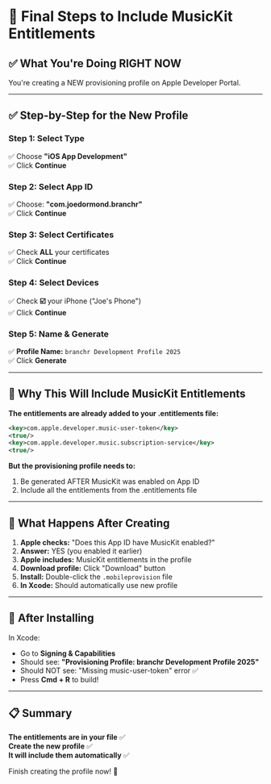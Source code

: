 # 🎯 Final Steps to Include MusicKit Entitlements

## ✅ What You're Doing RIGHT NOW

You're creating a NEW provisioning profile on Apple Developer Portal.

---

## ✅ Step-by-Step for the New Profile

### **Step 1: Select Type**
✅ Choose **"iOS App Development"**  
✅ Click **Continue**

### **Step 2: Select App ID**
✅ Choose: **"com.joedormond.branchr"**  
✅ Click **Continue**

### **Step 3: Select Certificates**
✅ Check **ALL** your certificates  
✅ Click **Continue**

### **Step 4: Select Devices**
✅ Check **☑️** your iPhone ("Joe's Phone")  
✅ Click **Continue**

### **Step 5: Name & Generate**
✅ **Profile Name:** `branchr Development Profile 2025`  
✅ Click **Generate**

---

## 🔑 Why This Will Include MusicKit Entitlements

**The entitlements are already added to your .entitlements file:**

```xml
<key>com.apple.developer.music-user-token</key>
<true/>
<key>com.apple.developer.music.subscription-service</key>
<true/>
```

**But the provisioning profile needs to:**
1. Be generated AFTER MusicKit was enabled on App ID
2. Include all the entitlements from the .entitlements file

---

## 🎯 What Happens After Creating

1. **Apple checks:** "Does this App ID have MusicKit enabled?"
2. **Answer:** YES (you enabled it earlier)
3. **Apple includes:** MusicKit entitlements in the profile
4. **Download profile:** Click "Download" button
5. **Install:** Double-click the `.mobileprovision` file
6. **In Xcode:** Should automatically use new profile

---

## 🎉 After Installing

In Xcode:
- Go to **Signing & Capabilities**
- Should see: **"Provisioning Profile: branchr Development Profile 2025"**
- Should NOT see: "Missing music-user-token" error ✅
- Press **Cmd + R** to build!

---

## 📋 Summary

**The entitlements are in your file** ✅  
**Create the new profile** ✅  
**It will include them automatically** ✅

Finish creating the profile now! 🚀

